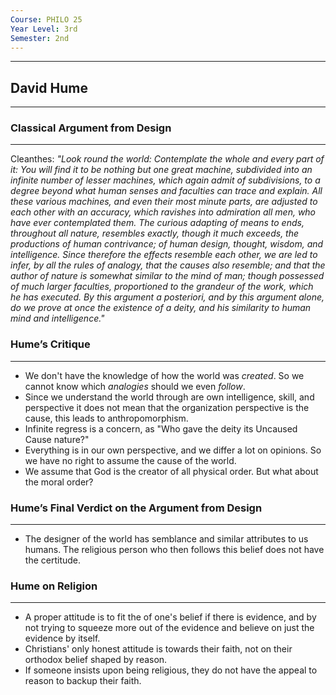 ```yaml
---
Course: PHILO 25
Year Level: 3rd
Semester: 2nd
---
```

---
## David Hume
---
### Classical Argument from Design
---

Cleanthes: *"Look round the world: Contemplate the whole and every part of it: You will find it to be nothing but one great machine, subdivided into an infinite number of lesser machines, which again admit of subdivisions, to a degree beyond what human senses and faculties can trace and explain. All these various machines, and even their most minute parts, are adjusted to each other with an accuracy, which ravishes into admiration all men, who have ever contemplated them. The curious adapting of means to ends, throughout all nature, resembles exactly, though it much exceeds, the productions of human contrivance; of human design, thought, wisdom, and intelligence. Since therefore the effects resemble each other, we are led to infer, by all the rules of analogy, that the causes also resemble; and that the author of nature is somewhat similar to the mind of man; though possessed of much larger faculties, proportioned to the grandeur of the work, which he has executed. By this argument a posteriori, and by this argument alone, do we prove at once the existence of a deity, and his similarity to human mind and intelligence."*

### Hume’s Critique
---
- We don't have the knowledge of how the world was *created*. So we cannot know which *analogies* should we even *follow*.
- Since we understand the world through are own intelligence, skill, and perspective it does not mean that the organization perspective is the cause, this leads to anthropomorphism.
- Infinite regress is a concern, as "Who gave the deity its Uncaused Cause nature?"
- Everything is in our own perspective, and we differ a lot on opinions. So we have no right to assume the cause of the world.
- We assume that God is the creator of all physical order. But what about the moral order?

### Hume’s Final Verdict on the Argument from Design
---
- The designer of the world has semblance and similar attributes to us humans. The religious person who then follows this belief does not have the certitude.

### Hume on Religion
---
- A proper attitude is to fit the of one's belief if there is evidence, and by not trying to squeeze more out of the evidence and believe on just the evidence by itself.
- Christians' only honest attitude is towards their faith, not on their orthodox belief shaped by reason. 
- If someone insists upon being religious, they do not have the appeal to reason to backup their faith.
